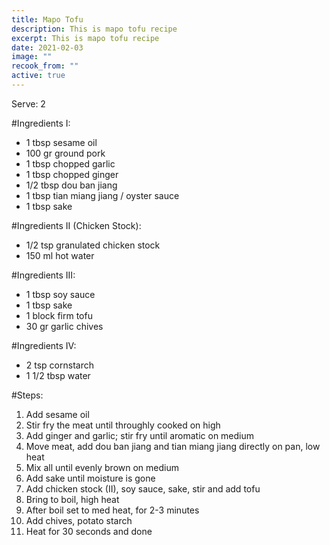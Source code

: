 ```yaml
---
title: Mapo Tofu
description: This is mapo tofu recipe
excerpt: This is mapo tofu recipe
date: 2021-02-03
image: ""
recook_from: ""
active: true
---
```


Serve: 2

\#Ingredients I:

* 1 tbsp sesame oil
* 100 gr ground pork
* 1 tbsp chopped garlic
* 1 tbsp chopped ginger
* 1/2 tbsp dou ban jiang
* 1 tbsp tian miang jiang / oyster sauce
* 1 tbsp sake


\#Ingredients II (Chicken Stock):
* 1/2 tsp granulated chicken stock
* 150 ml hot water


\#Ingredients III:
* 1 tbsp soy sauce
* 1 tbsp sake
* 1 block firm tofu
* 30 gr garlic chives


\#Ingredients IV:
* 2 tsp cornstarch
* 1 1/2 tbsp water


\#Steps:

1. Add sesame oil
1. Stir fry the meat until throughly cooked on high
1. Add ginger and garlic; stir fry until aromatic on medium
1. Move meat, add dou ban jiang and tian miang jiang directly on pan, low heat
1. Mix all until evenly brown on medium
1. Add sake until moisture is gone
1. Add chicken stock (II), soy sauce, sake, stir and add tofu
1. Bring to boil, high heat
1. After boil set to med heat, for 2-3 minutes
1. Add chives, potato starch
1. Heat for 30 seconds and done